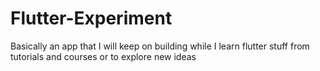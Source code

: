 # Flutter-Experiment
Basically an app that I will keep on building while I learn flutter stuff from tutorials and courses or to explore new ideas

